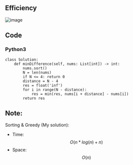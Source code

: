## Efficiency
![image](https://github.com/KCP17/LeetCode-Solutions/assets/148914885/87ff347d-a7b2-4812-945a-bc2a5ae659e6)

## Code
### Python3
```python3 []
class Solution:
    def minDifference(self, nums: List[int]) -> int:
        nums.sort()
        N = len(nums)
        if N <= 4: return 0
        distance = N - 4
        res = float('inf')
        for i in range(N - distance):
            res = min(res, nums[i + distance] - nums[i])
        return res
```

## Note:
Sorting & Greedy (My solution):
- Time: $$O(n*log(n) + n)$$
- Space: $$O(n)$$
